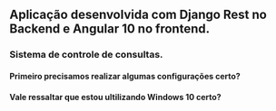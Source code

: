 ## Aplicação desenvolvida com Django Rest no Backend e Angular 10 no frontend.
### Sistema de controle de consultas.

#### Primeiro precisamos realizar algumas configurações certo?
#### Vale ressaltar que estou ultilizando Windows 10 certo?

#### 
